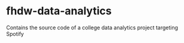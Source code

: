 # fhdw-data-analytics
Contains the source code of a college data analytics project targeting Spotify
